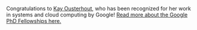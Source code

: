 Congratulations to [Kay Ousterhout](http://people.eecs.berkeley.edu/~keo/), who has been recognized for her work in systems and cloud computing by Google! [Read more about the Google PhD Fellowships here.](https://research.googleblog.com/2016/03/announcing-2016-google-phd-fellows-for.html)